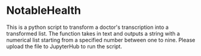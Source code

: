 # NotableHealth

This is a python script to transform a doctor's transcription into a transformed list.
The function takes in text and outputs a string with a numerical list starting from a specified number between one to nine.
Please upload the file to JupyterHub to run the script.
